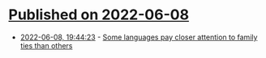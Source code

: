 # [Published on 2022-06-08](index.md)

* [2022-06-08, 19:44:23](https://news.ycombinator.com/item?id=31672959) - [Some languages pay closer attention to family ties than others](https://www.economist.com/culture/2022/06/02/some-languages-pay-closer-attention-to-family-ties-than-others)
